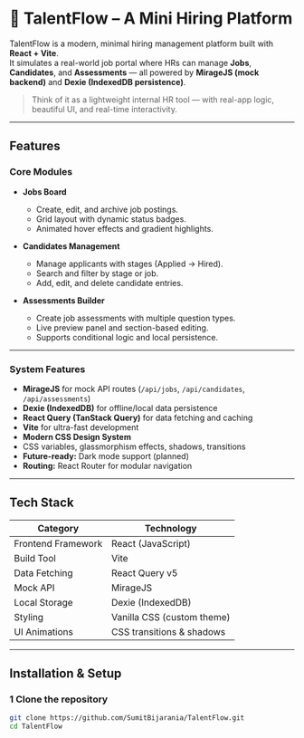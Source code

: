 # 💼 TalentFlow – A Mini Hiring Platform

TalentFlow is a modern, minimal hiring management platform built with **React + Vite**.  
It simulates a real-world job portal where HRs can manage **Jobs**, **Candidates**, and **Assessments** — all powered by **MirageJS (mock backend)** and **Dexie (IndexedDB persistence)**.

>  Think of it as a lightweight internal HR tool — with real-app logic, beautiful UI, and real-time interactivity.

---

##  Features

### Core Modules
- **Jobs Board**
  - Create, edit, and archive job postings.
  - Grid layout with dynamic status badges.
  - Animated hover effects and gradient highlights.

- **Candidates Management**
  - Manage applicants with stages (Applied → Hired).
  - Search and filter by stage or job.
  - Add, edit, and delete candidate entries.

- **Assessments Builder**
  - Create job assessments with multiple question types.
  - Live preview panel and section-based editing.
  - Supports conditional logic and local persistence.

---

###  System Features
-  **MirageJS** for mock API routes (`/api/jobs`, `/api/candidates`, `/api/assessments`)
-  **Dexie (IndexedDB)** for offline/local data persistence
-  **React Query (TanStack Query)** for data fetching and caching
-  **Vite** for ultra-fast development
-  **Modern CSS Design System**
- CSS variables, glassmorphism effects, shadows, transitions
-  **Future-ready:** Dark mode support (planned)
-  **Routing:** React Router for modular navigation

---

##  Tech Stack

| Category | Technology |
|-----------|-------------|
| Frontend Framework | React (JavaScript) |
| Build Tool | Vite |
| Data Fetching | React Query v5 |
| Mock API | MirageJS |
| Local Storage | Dexie (IndexedDB) |
| Styling | Vanilla CSS (custom theme) |
| UI Animations | CSS transitions & shadows |

---

##  Installation & Setup

### 1️ Clone the repository
```bash
git clone https://github.com/SumitBijarania/TalentFlow.git
cd TalentFlow
